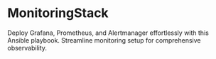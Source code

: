 # MonitoringStack
 Deploy Grafana, Prometheus, and Alertmanager effortlessly with this Ansible playbook. Streamline monitoring setup for comprehensive observability.

